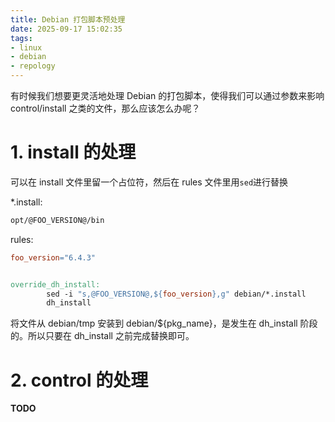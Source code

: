 ```yaml
---
title: Debian 打包脚本预处理
date: 2025-09-17 15:02:35
tags:
- linux
- debian
- repology
---
```


有时候我们想要更灵活地处理 Debian 的打包脚本，使得我们可以通过参数来影响 control/install 之类的文件，那么应该怎么办呢？

# 1. install 的处理

可以在 install 文件里留一个占位符，然后在 rules 文件里用`sed`进行替换

*.install:

```makefile
opt/@FOO_VERSION@/bin
```

rules:

```makefile
foo_version="6.4.3"


override_dh_install:
        sed -i "s,@FOO_VERSION@,${foo_version},g" debian/*.install
        dh_install
```

将文件从 debian/tmp 安装到 debian/${pkg_name}，是发生在 dh_install 阶段的。所以只要在 dh_install 之前完成替换即可。

# 2. control 的处理

**TODO**